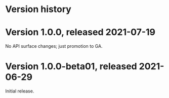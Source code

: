 # Version history

# Version 1.0.0, released 2021-07-19

No API surface changes; just promotion to GA.

# Version 1.0.0-beta01, released 2021-06-29

Initial release.
